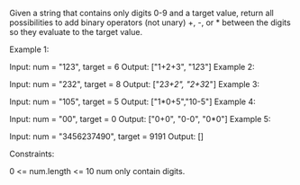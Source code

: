 Given a string that contains only digits 0-9 and a target value, return all possibilities to add binary operators (not unary) +, -, or * between the digits so they evaluate to the target value.

Example 1:

Input: num = "123", target = 6
Output: ["1+2+3", "1*2*3"] 
Example 2:

Input: num = "232", target = 8
Output: ["2*3+2", "2+3*2"]
Example 3:

Input: num = "105", target = 5
Output: ["1*0+5","10-5"]
Example 4:

Input: num = "00", target = 0
Output: ["0+0", "0-0", "0*0"]
Example 5:

Input: num = "3456237490", target = 9191
Output: []
 

Constraints:

0 <= num.length <= 10
num only contain digits.

